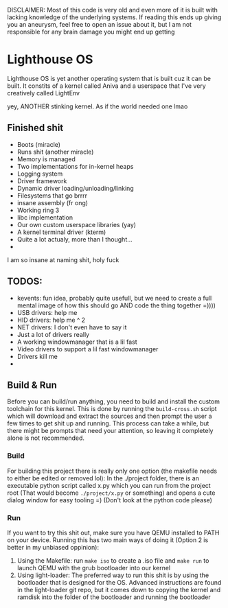 DISCLAIMER: Most of this code is very old and even more of it is built with lacking knowledge of the underlying systems. If reading this ends up giving you an aneurysm, feel free to open an issue about it, but I am not responsible for any brain damage you might end up getting

# Lighthouse OS

Lighthouse OS is yet another operating system that is built cuz it 
can be built. It constits of a kernel called Aniva and a userspace
that I've very creatively called LightEnv

yey, ANOTHER stinking kernel. As if the world needed one lmao

## Finished shit

 - Boots (miracle)
 - Runs shit (another miracle)
 - Memory is managed
 - Two implementations for in-kernel heaps
 - Logging system
 - Driver framework
 - Dynamic driver loading/unloading/linking
 - Filesystems that go brrrr
 - insane assembly (fr ong)
 - Working ring 3
 - libc implementation
 - Our own custom userspace libraries (yay)
 - A kernel terminal driver (kterm)
 - Quite a lot actualy, more than I thought...
 - 

I am so insane at naming shit, holy fuck

## TODOS:

 - kevents: fun idea, probably quite usefull, but we need to create a full mental image of how this should go AND code the thing together =))))
 - USB drivers: help me
 - HID drivers: help me ^ 2
 - NET drivers: I don't even have to say it
 - Just a lot of drivers really
 - A working windowmanager that is a lil fast
 - Video drivers to support a lil fast windowmanager
 - Drivers kill me
 - 

## Build & Run

Before you can build/run anything, you need to build and install the custom
toolchain for this kernel. This is done by running the `build-cross.sh` script
which will download and extract the sources and then prompt the user a few times
to get shit up and running. This process can take a while, but there might be prompts
that need your attention, so leaving it completely alone is not recommended.

### Build

For building this project there is really only one option (the makefile needs to either be edited or removed lol):
In the ./project folder, there is an executable python script called x.py which
you can run from the project root (That would become `./project/x.py` or something) 
and opens a cute dialog window for easy tooling =) (Don't look at the python code please)

### Run

If you want to try this shit out, make sure you have QEMU installed to PATH on your device. Running this 
has two main ways of doing it (Option 2 is better in my unbiased oppinion):
 1) Using the Makefile: run `make iso` to create a .iso file and `make run` to launch QEMU with the grub bootloader into our kernel
 2) Using light-loader: The preferred way to run this shit is by using the bootloader that is designed for the OS. Advanced instructions are
    found in the light-loader git repo, but it comes down to copying the kernel and ramdisk into the folder of the bootloader and running the
    bootloader


